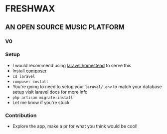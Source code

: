 # FRESHWAX 
## AN OPEN SOURCE MUSIC PLATFORM
### V0

### Setup
- I would recommend using [laravel homestead](https://laravel.com/docs/5.2/homestead) to serve this 
- Install [composer](https://getcomposer.org/)
- `cd laravel`
- `composer install`
- You're going to need to setup your `laravel/.env` to match your database setup visit laravel docs for more info
- `php artisan migrate:install`
- Let me know if you're stuck

### Contribution
- Explore the app, make a pr for what you think would be cool! 
